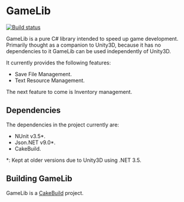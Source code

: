 # GameLib

[![Build status](https://ci.appveyor.com/api/projects/status/middixk3cpev8eyk/branch/master?svg=true)](https://ci.appveyor.com/project/moisesejimenezg/gamelib/branch/master)

GameLib is a pure C# library intended to speed up game development. Primarily thought as a companion to Unity3D, because it has no dependencies to it GameLib can be used independently of Unity3D.

It currently provides the following features:

- Save File Management.
- Text Resource Management.

The next feature to come is Inventory management.

## Dependencies

The dependencies in the project currently are:

- NUnit v3.5*.
- Json.NET v9.0*.
- CakeBuild.

\*: Kept at older versions due to Unity3D using .NET 3.5.

## Building GameLib

GameLib is a [CakeBuild](https://cakebuild.net/) project.
